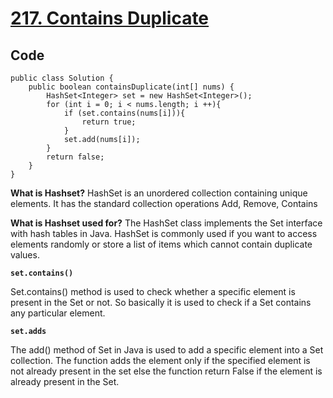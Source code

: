 # [217. Contains Duplicate](http://leetcode.com/problems/contains-duplicate/)
## Code
```
public class Solution {
    public boolean containsDuplicate(int[] nums) {
        HashSet<Integer> set = new HashSet<Integer>();
        for (int i = 0; i < nums.length; i ++){
            if (set.contains(nums[i])){
                return true;
            }
            set.add(nums[i]);
        }    
        return false;
    }
}
```

**What is Hashset?**
HashSet is an unordered collection containing unique elements. It has the standard collection operations Add, Remove, Contains

**What is Hashset used for?**
The HashSet class implements the Set interface with hash tables in Java. HashSet is commonly used if you want to access elements randomly or store a list of items which cannot contain duplicate values.

**`set.contains()`**

Set.contains() method is used to check whether a specific element is present in the Set or not. So basically it is used to check if a Set contains any particular element.

**`set.adds`**

The add() method of Set in Java is used to add a specific element into a Set collection. The function adds the element only if the specified element is not already present in the set else the function return False if the element is already present in the Set.


